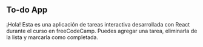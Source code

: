 ## To-do App

¡Hola! Esta es una aplicación de tareas interactiva desarrollada con React durante el curso en freeCodeCamp.
Puedes agregar una tarea, eliminarla de la lista y marcarla como completada.
